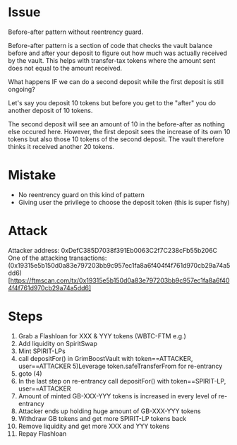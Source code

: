# Issue

Before-after pattern without reentrency guard.

Before-after pattern is a section of code that checks the vault balance before and after your deposit to figure out how much was actually received by the vault. This helps with transfer-tax tokens where the amount sent does not equal to the amount received.

What happens IF we can do a second deposit while the first deposit is still ongoing?

Let's say you deposit 10 tokens but before you get to the "after" you do another deposit of 10 tokens.

The second deposit will see an amount of 10 in the before-after as nothing else occured here. However, the first deposit sees the increase of its own 10 tokens but also those 10 tokens of the second deposit. The vault therefore thinks it received another 20 tokens.

# Mistake

* No reentrency guard on this kind of pattern
* Giving user the privilege to choose the deposit token (this is super fishy)


# Attack

Attacker address: 0xDefC385D7038f391Eb0063C2f7C238cFb55b206C
One of the attacking transactions: (0x19315e5b150d0a83e797203bb9c957ec1fa8a6f404f4f761d970cb29a74a5dd6)[https://ftmscan.com/tx/0x19315e5b150d0a83e797203bb9c957ec1fa8a6f404f4f761d970cb29a74a5dd6]

# Steps

1) Grab a Flashloan for XXX & YYY tokens (WBTC-FTM e.g.)
2) Add liquidity on SpiritSwap
3) Mint SPIRIT-LPs
4) call depositFor() in GrimBoostVault with token==ATTACKER, user==ATTACKER
5)Leverage token.safeTransferFrom for re-entrancy
6) goto (4)
7) In the last step on re-entrancy call depositFor() with token==SPIRIT-LP, user==ATTACKER
8) Amount of minted GB-XXX-YYY tokens is increased in every level of re-entrancy
9) Attacker ends up holding huge amount of GB-XXX-YYY tokens
10) Withdraw GB tokens and get more SPIRIT-LP tokens back
11) Remove liquidity and get more XXX and YYY tokens
12) Repay Flashloan